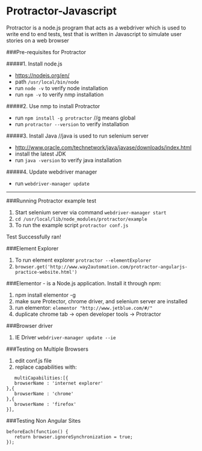 # Protractor-Javascript
Protractor is a node.js program that acts as a webdriver which is used to write end to end tests, test that is written in Javascript to simulate user stories on a web browser 

###Pre-requisites for Protractor 

#####1. Install node.js
- https://nodejs.org/en/
- path `/usr/local/bin/node`
- run `node -v` to verify node installation
- run `npm -v` to verify nmp installation

#####2. Use nmp to install Protractor
- run `npm install -g protractor`  //g means global
- run `protractor --version` to verify installation

#####3. Install Java  //java is used to run selenium server
- http://www.oracle.com/technetwork/java/javase/downloads/index.html
- install the latest JDK
- run `java -version` to verify java installation

#####4. Update webdriver manager
- run `webdriver-manager update`

----------------------------------------------------------------------------

###Running Protractor example test

1. Start selenium server via command `webdriver-manager start`
2. `cd /usr/local/lib/node_modules/protractor/example`
3. To run the example script `protractor conf.js` 

Test Successfully ran!

###Element Explorer

1. To run element explorer `protractor --elementExplorer`
2. `browser.get('http://www.way2automation.com/protractor-angularjs-practice-website.html')`

###Elementor - is a Node.js application. Install it through npm:
1. npm install elementor -g
2. make sure Protector, chrome driver, and selenium server are installed
3. run elementor: `elementor "http://www.jetblue.com/#/"`
4. duplicate chrome tab -> open developer tools -> Protractor

###Browser driver
1. IE Driver `webdriver-manager update --ie`

###Testing on Multiple Browsers

1. edit conf.js file
2. replace capabilities with:
```
   multiCapabilities:[{
   browserName : 'internet explorer'
},{
   browserName : 'chrome'
},{
   browserName : 'firefox'
}],
```

###Testing Non Angular Sites
```
beforeEach(function() {
   return browser.ignoreSynchronization = true;
});
```
